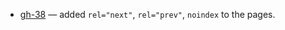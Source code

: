 
- [gh-38](https://github.com/Tiendil/brigid/issues/38) — added `rel="next"`, `rel="prev"`, `noindex` to the pages.
